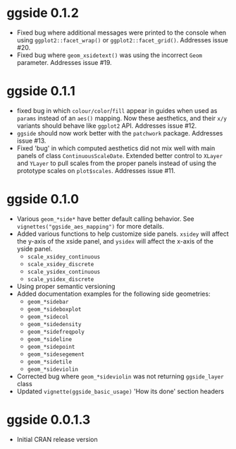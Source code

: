 
# ggside 0.1.2

* Fixed bug where additional messages were printed to the console when using `ggplot2::facet_wrap()` or `ggplot2::facet_grid()`. Addresses issue #20.
* Fixed bug where `geom_xsidetext()` was using the incorrect `Geom` parameter. Addresses issue #19.
# ggside 0.1.1

* fixed bug in which `colour/color`/`fill` appear in guides when used as `params` instead of an `aes()` mapping. Now these aesthetics, and their `x/y` variants should behave like `ggplot2` API. Addresses issue #12.
* `ggside` should now work better with the `patchwork` package. Addresses issue #13.
* Fixed 'bug' in which computed aesthetics did not mix well with main panels of class `ContinuousScaleDate`. Extended better control to `XLayer` and `YLayer` to pull scales from the proper panels instead of using the prototype scales on `plot$scales`. Addresses issue #11.

# ggside 0.1.0

* Various `geom_*side*` have better default calling behavior. See `vignettes("ggside_aes_mapping")` for more details.
* Added various functions to help customize side panels. `xsidey` will affect the y-axis of the xside panel, and `ysidex` will affect the x-axis of the yside panel.
  * `scale_xsidey_continuous`
  * `scale_xsidey_discrete`
  * `scale_ysidex_continuous`
  * `scale_ysidex_discrete`
* Using proper semantic versioning
* Added documentation examples for the following side geometries:
  * `geom_*sidebar`
  * `geom_*sideboxplot`
  * `geom_*sidecol`
  * `geom_*sidedensity`
  * `geom_*sidefreqpoly`
  * `geom_*sideline`
  * `geom_*sidepoint`
  * `geom_*sidesegement`
  * `geom_*sidetile`
  * `geom_*sideviolin`
* Corrected bug where `geom_*sideviolin` was not returning `ggside_layer` class
* Updated `vignette(ggside_basic_usage)` 'How its done' section headers

# ggside 0.0.1.3

* Initial CRAN release version
